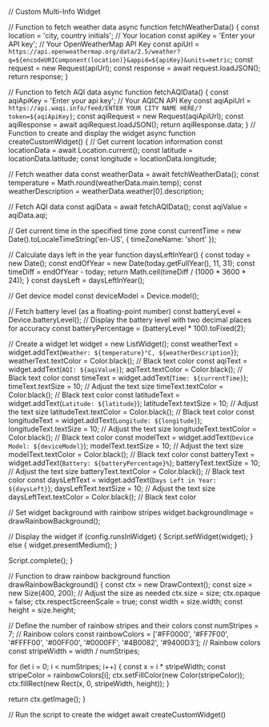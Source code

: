 // Custom Multi-Info Widget

// Function to fetch weather data
async function fetchWeatherData() {
  const location = 'city, country initials'; // Your location
  const apiKey = 'Enter your API key'; // Your OpenWeatherMap API Key
  const apiUrl = `https://api.openweathermap.org/data/2.5/weather?q=${encodeURIComponent(location)}&appid=${apiKey}&units=metric`;
  const request = new Request(apiUrl);
  const response = await request.loadJSON();
  return response;
}

// Function to fetch AQI data
async function fetchAQIData() {
  const aqiApiKey = 'Enter your api key'; // Your AQICN API Key
  const aqiApiUrl = `https://api.waqi.info/feed/ENTER YOUR CITY NAME HERE/?token=${aqiApiKey}`;
  const aqiRequest = new Request(aqiApiUrl);
  const aqiResponse = await aqiRequest.loadJSON();
  return aqiResponse.data;
}
// Function to create and display the widget
async function createCustomWidget() {
  // Get current location information
  const locationData = await Location.current();
  const latitude = locationData.latitude;
  const longitude = locationData.longitude;

  // Fetch weather data
  const weatherData = await fetchWeatherData();
  const temperature = Math.round(weatherData.main.temp);
  const weatherDescription = weatherData.weather[0].description;

  // Fetch AQI data
  const aqiData = await fetchAQIData();
  const aqiValue = aqiData.aqi;
  
  // Get current time in the specified time zone
  const currentTime = new Date().toLocaleTimeString('en-US', { timeZoneName: 'short' });

  // Calculate days left in the year
  function daysLeftInYear() {
    const today = new Date();
    const endOfYear = new Date(today.getFullYear(), 11, 31);
    const timeDiff = endOfYear - today;
    return Math.ceil(timeDiff / (1000 * 3600 * 24));
  }
  const daysLeft = daysLeftInYear();

  // Get device model
  const deviceModel = Device.model();

  // Fetch battery level (as a floating-point number)
  const batteryLevel = Device.batteryLevel();
  // Display the battery level with two decimal places for accuracy
  const batteryPercentage = (batteryLevel * 100).toFixed(2);

  // Create a widget
  let widget = new ListWidget();
  const weatherText = widget.addText(`Weather: ${temperature}°C, ${weatherDescription}`);
  weatherText.textColor = Color.black(); // Black text color
  const aqiText = widget.addText(`AQI: ${aqiValue}`);
  aqiText.textColor = Color.black(); // Black text color
  const timeText = widget.addText(`Time: ${currentTime}`);
  timeText.textSize = 10; // Adjust the text size
  timeText.textColor = Color.black(); // Black text color
  const latitudeText = widget.addText(`Latitude: ${latitude}`);
  latitudeText.textSize = 10; // Adjust the text size
  latitudeText.textColor = Color.black(); // Black text color
  const longitudeText = widget.addText(`Longitude: ${longitude}`);
  longitudeText.textSize = 10; // Adjust the text size
  longitudeText.textColor = Color.black(); // Black text color
  const modelText = widget.addText(`Device Model: ${deviceModel}`);
  modelText.textSize = 10; // Adjust the text size
  modelText.textColor = Color.black(); // Black text color
  const batteryText = widget.addText(`Battery: ${batteryPercentage}%`);
  batteryText.textSize = 10; // Adjust the text size
  batteryText.textColor = Color.black(); // Black text color
  const daysLeftText = widget.addText(`Days Left in Year: ${daysLeft}`);
  daysLeftText.textSize = 10; // Adjust the text size
  daysLeftText.textColor = Color.black(); // Black text color

  // Set widget background with rainbow stripes
  widget.backgroundImage = drawRainbowBackground();

  // Display the widget
  if (config.runsInWidget) {
    Script.setWidget(widget);
  } else {
    widget.presentMedium();
  }

  Script.complete();
}

// Function to draw rainbow background
function drawRainbowBackground() {
  const ctx = new DrawContext();
  const size = new Size(400, 200); // Adjust the size as needed
  ctx.size = size;
  ctx.opaque = false;
  ctx.respectScreenScale = true;
  const width = size.width;
  const height = size.height;

  // Define the number of rainbow stripes and their colors
  const numStripes = 7; // Rainbow colors
  const rainbowColors = ['#FF0000', '#FF7F00', '#FFFF00', '#00FF00', '#0000FF', '#4B0082', '#9400D3']; // Rainbow colors
  const stripeWidth = width / numStripes;

  for (let i = 0; i < numStripes; i++) {
    const x = i * stripeWidth;
    const stripeColor = rainbowColors[i];
    ctx.setFillColor(new Color(stripeColor));
    ctx.fillRect(new Rect(x, 0, stripeWidth, height));
  }

  return ctx.getImage();
}

// Run the script to create the widget
await createCustomWidget()